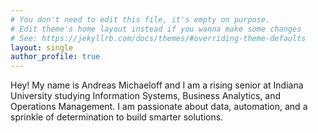 ```yaml
---
# You don't need to edit this file, it's empty on purpose.
# Edit theme's home layout instead if you wanna make some changes
# See: https://jekyllrb.com/docs/themes/#overriding-theme-defaults
layout: single
author_profile: true
---
```


Hey! My name is Andreas Michaeloff and I am a rising senior at Indiana University studying Information Systems, Business Analytics, and Operations Management. I am passionate about data, automation, and a sprinkle of determination to build smarter solutions. 
